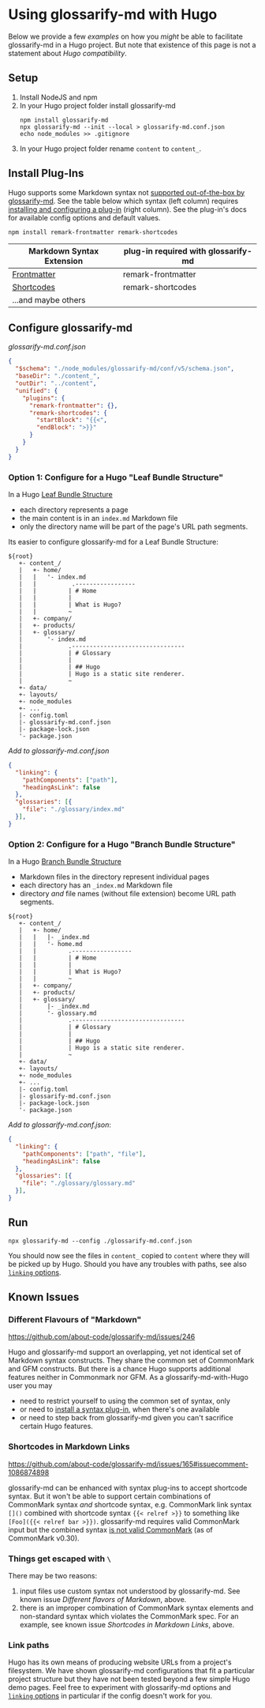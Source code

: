 # Using glossarify-md with Hugo

[doc-linking]: https://github.com/about-code/glossarify-md/blob/master/doc/README.md#linking
[doc-plugins]: ./plugins.md
[doc-mdext-syntax]: ./markdown-syntax-extensions.md
[hugo-page-bundles]: https://gohugo.io/content-management/page-bundles/
[hugo-frontmatter]: https://gohugo.io/content-management/front-matter/
[hugo-shortcodes]: https://gohugo.io/content-management/shortcodes/
[hugo-cm-compliance]: https://github.com/about-code/glossarify-md/issues/165#issuecomment-1086874898
[known issues]: #known-issues

Below we provide a few *examples* on how you *might* be able to facilitate glossarify-md in a Hugo project. But note that existence of this page is not a statement about *Hugo compatibility*.

## Setup

1. Install NodeJS and npm
1. In your Hugo project folder install glossarify-md
   ~~~
   npm install glossarify-md
   npx glossarify-md --init --local > glossarify-md.conf.json
   echo node_modules >> .gitignore
   ~~~
1. In your Hugo project folder rename `content` to `content_`.

## Install Plug-Ins

Hugo supports some Markdown syntax not [supported out-of-the-box by glossarify-md][doc-mdext-syntax]. See the table below which syntax (left column) requires [installing and configuring a plug-in][doc-plugins] (right column). See the plug-in's docs for available config options and default values.

~~~
npm install remark-frontmatter remark-shortcodes
~~~

|    Markdown Syntax Extension    | plug-in required with glossarify-md |
| ------------------------------- | ----------------------------------- |
| [Frontmatter][hugo-frontmatter] | remark-frontmatter                  |
| [Shortcodes][hugo-shortcodes]   | remark-shortcodes                   |
| ...and maybe others             |                                     |

## Configure glossarify-md

*glossarify-md.conf.json*
~~~json
{
  "$schema": "./node_modules/glossarify-md/conf/v5/schema.json",
  "baseDir": "./content_",
  "outDir": "../content",
  "unified": {
    "plugins": {
      "remark-frontmatter": {},
      "remark-shortcodes": {
        "startBlock": "{{<",
        "endBlock": ">}}"
      }
    }
  }
}
~~~

### Option 1: Configure for a Hugo "Leaf Bundle Structure"

In a Hugo [Leaf Bundle Structure][hugo-page-bundles]

- each directory represents a page
- the main content is in an `index.md` Markdown file
- only the directory name will be part of the page's URL path segments.

Its easier to configure glossarify-md for a Leaf Bundle Structure:

~~~
${root}
   +- content_/
   |   +- home/
   |   |   '- index.md
   |   |          .-----------------
   |   |         | # Home
   |   |         |
   |   |         | What is Hugo?
   |   |         ~
   |   +- company/
   |   +- products/
   |   +- glossary/
   |       '- index.md
   |             .--------------------------------
   |             | # Glossary
   |             |
   |             | ## Hugo
   |             | Hugo is a static site renderer.
   |             ~
   +- data/
   +- layouts/
   +- node_modules
   +- ...
   |- config.toml
   |- glossarify-md.conf.json
   |- package-lock.json
   '- package.json

~~~

*Add to glossarify-md.conf.json*

~~~json
{
  "linking": {
    "pathComponents": ["path"],
    "headingAsLink": false
  },
  "glossaries": [{
    "file": "./glossary/index.md"
  }],
}
~~~


### Option 2: Configure for a Hugo "Branch Bundle Structure"

In a Hugo [Branch Bundle Structure][hugo-page-bundles]

- Markdown files in the directory represent individual pages
- each directory has an `_index.md` Markdown file
- directory *and* file names (without file extension) become URL path segments.

~~~
${root}
   +- content_/
   |   +- home/
   |   |   |- _index.md
   |   |   '- home.md
   |   |         .-----------------
   |   |         | # Home
   |   |         |
   |   |         | What is Hugo?
   |   |         ~
   |   +- company/
   |   +- products/
   |   +- glossary/
   |       |- _index.md
   |       '- glossary.md
   |             .--------------------------------
   |             | # Glossary
   |             |
   |             | ## Hugo
   |             | Hugo is a static site renderer.
   |             ~
   +- data/
   +- layouts/
   +- node_modules
   +- ...
   |- config.toml
   |- glossarify-md.conf.json
   |- package-lock.json
   '- package.json
~~~

*Add to glossarify-md.conf.json*:

~~~json
{
  "linking": {
    "pathComponents": ["path", "file"],
    "headingAsLink": false
  },
  "glossaries": [{
    "file": "./glossary/glossary.md"
  }],
}
~~~

## Run

~~~
npx glossarify-md --config ./glossarify-md.conf.json
~~~

You should now see the files in `content_` copied to `content` where they will be picked up by Hugo. Should you have any troubles with paths, see also [`linking` options][doc-linking].

## Known Issues

### Different Flavours of "Markdown"

https://github.com/about-code/glossarify-md/issues/246

Hugo and glossarify-md support an overlapping, yet not identical set of Markdown syntax constructs. They share the common set of CommonMark and GFM constructs. But there is a chance Hugo supports additional features neither in Commonmark nor GFM. As a glossarify-md-with-Hugo user you may

- need to restrict yourself to using the common set of syntax, only
- or need to [install a syntax plug-in][doc-plugins], when there's one available
- or need to step back from glossarify-md given you can't sacrifice certain Hugo features.


### Shortcodes in Markdown Links

https://github.com/about-code/glossarify-md/issues/165#issuecomment-1086874898

glossarify-md can be enhanced with syntax plug-ins to accept shortcode syntax. But it won't be able to support certain combinations of CommonMark syntax *and* shortcode syntax, e.g. CommonMark link syntax `[]()` combined with shortcode syntax `{{< relref >}}` to something like `[Foo]({{< relref bar >}})`. glossarify-md requires valid CommonMark input but the combined syntax [is not valid CommonMark][hugo-cm-compliance] (as of CommonMark v0.30).

### Things get escaped with `\`

There may be two reasons:

1. input files use custom syntax not understood by glossarify-md. See known issue *Different flavors of Markdown*, above.
2. there is an improper combination of CommonMark syntax elements and non-standard syntax which violates the CommonMark spec. For an example, see known issue *Shortcodes in Markdown Links*, above.

### Link paths

Hugo has its own means of producing website URLs from a project's filesystem. We have shown glossarify-md configurations that fit a particular project structure but they have not been tested beyond a few simple Hugo demo pages. Feel free to experiment with glossarify-md options and [`linking` options][doc-linking] in particular if the config doesn't work for you.
